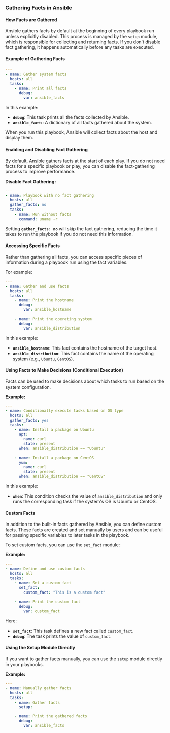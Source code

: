 ### **Gathering Facts in Ansible**



#### **How Facts are Gathered**

Ansible gathers facts by default at the beginning of every playbook run unless explicitly disabled. This process is managed by the `setup` module, which is responsible for collecting and returning facts. If you don't disable fact gathering, it happens automatically before any tasks are executed.

#### **Example of Gathering Facts**

```yaml
---
- name: Gather system facts
  hosts: all
  tasks:
    - name: Print all facts
      debug:
        var: ansible_facts
```

In this example:
- **`debug`**: This task prints all the facts collected by Ansible.
- **`ansible_facts`**: A dictionary of all facts gathered about the system.

When you run this playbook, Ansible will collect facts about the host and display them.

#### **Enabling and Disabling Fact Gathering**

By default, Ansible gathers facts at the start of each play. If you do not need facts for a specific playbook or play, you can disable the fact-gathering process to improve performance.

**Disable Fact Gathering:**

```yaml
---
- name: Playbook with no fact gathering
  hosts: all
  gather_facts: no
  tasks:
    - name: Run without facts
      command: uname -r
```

Setting **`gather_facts: no`** will skip the fact gathering, reducing the time it takes to run the playbook if you do not need this information.

#### **Accessing Specific Facts**

Rather than gathering all facts, you can access specific pieces of information during a playbook run using the fact variables.

For example:

```yaml
---
- name: Gather and use facts
  hosts: all
  tasks:
    - name: Print the hostname
      debug:
        var: ansible_hostname

    - name: Print the operating system
      debug:
        var: ansible_distribution
```

In this example:
- **`ansible_hostname`**: This fact contains the hostname of the target host.
- **`ansible_distribution`**: This fact contains the name of the operating system (e.g., `Ubuntu`, `CentOS`).

#### **Using Facts to Make Decisions (Conditional Execution)**

Facts can be used to make decisions about which tasks to run based on the system configuration.

**Example:**

```yaml
---
- name: Conditionally execute tasks based on OS type
  hosts: all
  gather_facts: yes
  tasks:
    - name: Install a package on Ubuntu
      apt:
        name: curl
        state: present
      when: ansible_distribution == "Ubuntu"

    - name: Install a package on CentOS
      yum:
        name: curl
        state: present
      when: ansible_distribution == "CentOS"
```

In this example:
- **`when`**: This condition checks the value of `ansible_distribution` and only runs the corresponding task if the system's OS is Ubuntu or CentOS.

#### **Custom Facts**

In addition to the built-in facts gathered by Ansible, you can define custom facts. These facts are created and set manually by users and can be useful for passing specific variables to later tasks in the playbook.

To set custom facts, you can use the `set_fact` module:

**Example:**

```yaml
---
- name: Define and use custom facts
  hosts: all
  tasks:
    - name: Set a custom fact
      set_fact:
        custom_fact: "This is a custom fact"
      
    - name: Print the custom fact
      debug:
        var: custom_fact
```

Here:
- **`set_fact`**: This task defines a new fact called `custom_fact`.
- **`debug`**: The task prints the value of `custom_fact`.

#### **Using the Setup Module Directly**

If you want to gather facts manually, you can use the `setup` module directly in your playbooks.

**Example:**

```yaml
---
- name: Manually gather facts
  hosts: all
  tasks:
    - name: Gather facts
      setup:

    - name: Print the gathered facts
      debug:
        var: ansible_facts
```
